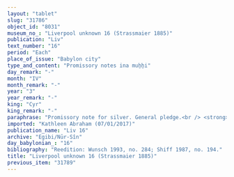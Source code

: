 ```yaml
---
layout: "tablet"
slug: "31786"
object_id: "8031"
museum_no_: "Liverpool unknown 16 (Strassmaier 1885)"
publication: "Liv"
text_number: "16"
period: "Each"
place_of_issue: "Babylon city"
type_and_content: "Promissory notes ina muẖẖi"
day_remark: "-"
month: "IV"
month_remark: "-"
year: "3"
year_remark: "-"
king: "Cyr"
king_remark: "-"
paraphrase: "Promissory note for silver. General pledge.<br /> <strong>B<sub>1</sub></strong> and <strong>B<sub>2</sub></strong> owe 10 minas of silver to <strong>A<sub>1</sub></strong> and <strong>A<sub>2</sub></strong>, to be paid at the end of D&ucirc;zu (IV). They should pay a yearly interest of 20% on a monthly basis. The debtors assume warranty for each other and the one who has silver available at the due date shall pay. All their property in and outside the city are pledged to the creditor. No other creditor shall exercise any rights over the pledged objects until the creditor has received the full repayment of the debt. Names of 4 witnesses and the scribe: Marduk-erība/Iqī&scaron;āya//S&icirc;n-karābī-i&scaron;me (<strong>B<sub>1</sub></strong>).<br /> <br /> <strong>A<sub>1</sub></strong> = Iddin-Marduk/Iqī&scaron;āya//Nūr-S&icirc;n; <strong>A<sub>2</sub></strong> = &Scaron;addinnu/Nab&ucirc;-&scaron;umu-i&scaron;kun//Mandidi; <strong>B<sub>1</sub></strong> = Marduk-erība/Iqī&scaron;āya//S&icirc;n-karābī-i&scaron;me; <strong>B<sub>2</sub></strong> = &Scaron;addinnu/Nab&ucirc;-&scaron;umu-i&scaron;kun//Mandidi"
imported: "Kathleen Abraham (07/01/2017)"
publication_name: "Liv 16"
archive: "Egibi/Nūr-Sîn"
day_babylonian_: "16"
bibliography: "Reedition: Wunsch 1993, no. 284; Shiff 1987, no. 194."
title: "Liverpool unknown 16 (Strassmaier 1885)"
previous_item: "31789"
---
```

